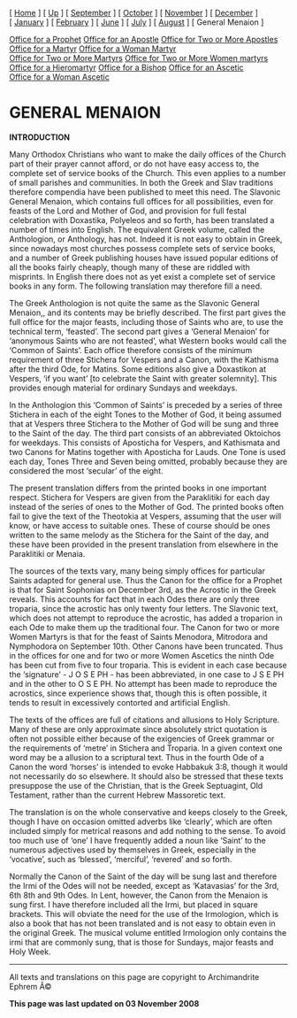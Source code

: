 \[ [Home](index.md) \] \[ [Up](menaion.md) \] \[ [September](sep-int.md) \] \[ [October](oct-int.md) \] \[ [November](nov-int.md) \] \[ [December](dec-int.md) \] \[ [January](jan-int.md) \] \[ [February](february.md) \] \[ [June](Menaion-June.md) \] \[ [July](july1.md) \] \[ [August](aug.md) \] \[ General Menaion \]

[Office for a Prophet](prophet.md)
[Office for an Apostle](apostle.md)
[Office for Two or More Apostles](apostles.md)
[Office for a Martyr](martyr.md)
[Office for a Woman Martyr](wmart.md)
[Office for Two or More Martyrs](martyrs.md)
[Office for Two or More Women martyrs](wmarts.md)
[Office for a Hieromartyr](hieromartyr.md)
[Office for a Bishop](bishop.md)
[Office for an Ascetic](monk.md)
[Office for a Woman Ascetic](wascetic.md)

GENERAL MENAION
===============

**INTRODUCTION**

Many Orthodox Christians who want to make the daily offices of the Church part of their prayer cannot afford, or do not have easy access to, the complete set of service books of the Church. This even applies to a number of small parishes and communities. In both the Greek and Slav traditions therefore compendia have been published to meet this need. The Slavonic General Menaion, which contains full offices for all possibilities, even for feasts of the Lord and Mother of God, and provision for full festal celebration with Doxastika, Polyeleos and so forth, has been translated a number of times into English. The equivalent Greek volume, called the Anthologion, or Anthology, has not. Indeed it is not easy to obtain in Greek, since nowadays most churches possess complete sets of service books, and a number of Greek publishing houses have issued popular editions of all the books fairly cheaply, though many of these are riddled with misprints. In English there does not as yet exist a complete set of service books in any form. The following translation may therefore fill a need.

The Greek Anthologion is not quite the same as the Slavonic General Menaion,, and its contents may be briefly described. The first part gives the full office for the major feasts, including those of Saints who are, to use the technical term, ‘feasted’. The second part gives a ‘General Menaion’ for ‘anonymous Saints who are not feasted’, what Western books would call the ‘Common of Saints’. Each office therefore consists of the minimum requirement of three Stichera for Vespers and a Canon, with the Kathisma after the third Ode, for Matins. Some editions also give a Doxastikon at Vespers, ‘if you want’ \[to celebrate the Saint with greater solemnity\]. This provides enough material for ordinary Sundays and weekdays.

In the Anthologion this ‘Common of Saints’ is preceded by a series of three Stichera in each of the eight Tones to the Mother of God, it being assumed that at Vespers three Stichera to the Mother of God will be sung and three to the Saint of the day. The third part consists of an abbreviated Oktoichos for weekdays. This consists of Aposticha for Vespers, and Kathismata and two Canons for Matins together with Aposticha for Lauds. One Tone is used each day, Tones Three and Seven being omitted, probably because they are considered the most ‘secular’ of the eight.

The present translation differs from the printed books in one important respect. Stichera for Vespers are given from the Paraklitiki for each day instead of the series of ones to the Mother of God. The printed books often fail to give the text of the Theotokia at Vespers, assuming that the user will know, or have access to suitable ones. These of course should be ones written to the same melody as the Stichera for the Saint of the day, and these have been provided in the present translation from elsewhere in the Paraklitiki or Menaia.

The sources of the texts vary, many being simply offices for particular Saints adapted for general use. Thus the Canon for the office for a Prophet is that for Saint Sophonias on December 3rd, as the Acrostic in the Greek reveals. This accounts for fact that in each Odes there are only three troparia, since the acrostic has only twenty four letters. The Slavonic text, which does not attempt to reproduce the acrostic, has added a troparion in each Ode to make them up the traditional four. The Canon for two or more Women Martyrs is that for the feast of Saints Menodora, Mitrodora and Nymphodora on September 10th. Other Canons have been truncated. Thus in the offices for one and for two or more Women Ascetics the ninth Ode has been cut from five to four troparia. This is evident in each case because the ‘signature’ - J O S E PH - has been abbreviated, in one case to J S E PH and in the other to O S E PH. No attempt has been made to reproduce the acrostics, since experience shows that, though this is often possible, it tends to result in excessively contorted and artificial English.

The texts of the offices are full of citations and allusions to Holy Scripture. Many of these are only approximate since absolutely strict quotation is often not possible either because of the exigencies of Greek grammar or the requirements of ‘metre’ in Stichera and Troparia. In a given context one word may be a allusion to a scriptural text. Thus in the fourth Ode of a Canon the word ‘horses’ is intended to evoke Habbakuk 3:8, though it would not necessarily do so elsewhere. It should also be stressed that these texts presuppose the use of the Christian, that is the Greek Septuagint, Old Testament, rather than the current Hebrew Massoretic text.

The translation is on the whole conservative and keeps closely to the Greek, though I have on occasion omitted adverbs like ‘clearly’, which are often included simply for metrical reasons and add nothing to the sense. To avoid too much use of ‘one’ I have frequently added a noun like ‘Saint’ to the numerous adjectives used by themselves in Greek, especially in the ‘vocative’, such as ‘blessed’, ‘merciful’, ‘revered’ and so forth.

Normally the Canon of the Saint of the day will be sung last and therefore the Irmi of the Odes will not be needed, except as ‘Katavasias’ for the 3rd, 6th 8th and 9th Odes. In Lent, however, the Canon from the Menaion is sung first. I have therefore included all the Irmi, but placed in square brackets. This will obviate the need for the use of the Irmologion, which is also a book that has not been translated and is not easy to obtain even in the original Greek. The musical volume entitled Irmologion only contains the irmi that are commonly sung, that is those for Sundays, major feasts and Holy Week.

------------------------------------------------------------------------

All texts and translations on this page are copyright to
Archimandrite Ephrem Â©

**This page was last updated on 03 November 2008**
